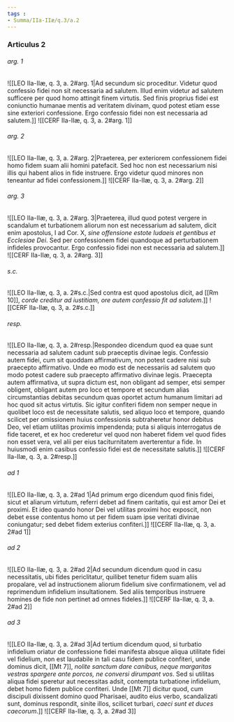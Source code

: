 ```yaml
---
tags : 
- Summa/IIa-IIæ/q.3/a.2
---
```


### Articulus 2

###### arg. 1
![[LEO IIa-IIæ, q. 3, a. 2#arg. 1|Ad secundum sic proceditur. Videtur quod confessio fidei non sit necessaria ad salutem. Illud enim videtur ad salutem sufficere per quod homo attingit finem virtutis. Sed finis proprius fidei est coniunctio humanae mentis ad veritatem divinam, quod potest etiam esse sine exteriori confessione. Ergo confessio fidei non est necessaria ad salutem.]]
![[CERF IIa-IIæ, q. 3, a. 2#arg. 1]]

###### arg. 2
![[LEO IIa-IIæ, q. 3, a. 2#arg. 2|Praeterea, per exteriorem confessionem fidei homo fidem suam alii homini patefacit. Sed hoc non est necessarium nisi illis qui habent alios in fide instruere. Ergo videtur quod minores non teneantur ad fidei confessionem.]]
![[CERF IIa-IIæ, q. 3, a. 2#arg. 2]]

###### arg. 3
![[LEO IIa-IIæ, q. 3, a. 2#arg. 3|Praeterea, illud quod potest vergere in scandalum et turbationem aliorum non est necessarium ad salutem, dicit enim apostolus, I ad Cor. X, *sine offensione estote Iudaeis et gentibus et Ecclesiae Dei*. Sed per confessionem fidei quandoque ad perturbationem infideles provocantur. Ergo confessio fidei non est necessaria ad salutem.]]
![[CERF IIa-IIæ, q. 3, a. 2#arg. 3]]

###### s.c.
![[LEO IIa-IIæ, q. 3, a. 2#s.c.|Sed contra est quod apostolus dicit, ad [[Rm 10]], *corde creditur ad iustitiam, ore autem confessio fit ad salutem*.]]
![[CERF IIa-IIæ, q. 3, a. 2#s.c.]]

###### resp.
![[LEO IIa-IIæ, q. 3, a. 2#resp.|Respondeo dicendum quod ea quae sunt necessaria ad salutem cadunt sub praeceptis divinae legis. Confessio autem fidei, cum sit quoddam affirmativum, non potest cadere nisi sub praecepto affirmativo. Unde eo modo est de necessariis ad salutem quo modo potest cadere sub praecepto affirmativo divinae legis. Praecepta autem affirmativa, ut supra dictum est, non obligant ad semper, etsi semper obligent, obligant autem pro loco et tempore et secundum alias circumstantias debitas secundum quas oportet actum humanum limitari ad hoc quod sit actus virtutis. Sic igitur confiteri fidem non semper neque in quolibet loco est de necessitate salutis, sed aliquo loco et tempore, quando scilicet per omissionem huius confessionis subtraheretur honor debitus Deo, vel etiam utilitas proximis impendenda; puta si aliquis interrogatus de fide taceret, et ex hoc crederetur vel quod non haberet fidem vel quod fides non esset vera, vel alii per eius taciturnitatem averterentur a fide. In huiusmodi enim casibus confessio fidei est de necessitate salutis.]]
![[CERF IIa-IIæ, q. 3, a. 2#resp.]]

###### ad 1
![[LEO IIa-IIæ, q. 3, a. 2#ad 1|Ad primum ergo dicendum quod finis fidei, sicut et aliarum virtutum, referri debet ad finem caritatis, qui est amor Dei et proximi. Et ideo quando honor Dei vel utilitas proximi hoc exposcit, non debet esse contentus homo ut per fidem suam ipse veritati divinae coniungatur; sed debet fidem exterius confiteri.]]
![[CERF IIa-IIæ, q. 3, a. 2#ad 1]]

###### ad 2
![[LEO IIa-IIæ, q. 3, a. 2#ad 2|Ad secundum dicendum quod in casu necessitatis, ubi fides periclitatur, quilibet tenetur fidem suam aliis propalare, vel ad instructionem aliorum fidelium sive confirmationem, vel ad reprimendum infidelium insultationem. Sed aliis temporibus instruere homines de fide non pertinet ad omnes fideles.]]
![[CERF IIa-IIæ, q. 3, a. 2#ad 2]]

###### ad 3
![[LEO IIa-IIæ, q. 3, a. 2#ad 3|Ad tertium dicendum quod, si turbatio infidelium oriatur de confessione fidei manifesta absque aliqua utilitate fidei vel fidelium, non est laudabile in tali casu fidem publice confiteri, unde dominus dicit, [[Mt 7]], *nolite sanctum dare canibus, neque margaritas vestras spargere ante porcos, ne conversi dirumpant vos*. Sed si utilitas aliqua fidei speretur aut necessitas adsit, contempta turbatione infidelium, debet homo fidem publice confiteri. Unde [[Mt 7]] dicitur quod, cum discipuli dixissent domino quod Pharisaei, audito eius verbo, scandalizati sunt, dominus respondit, sinite illos, scilicet turbari, *caeci sunt et duces caecorum*.]]
![[CERF IIa-IIæ, q. 3, a. 2#ad 3]]

